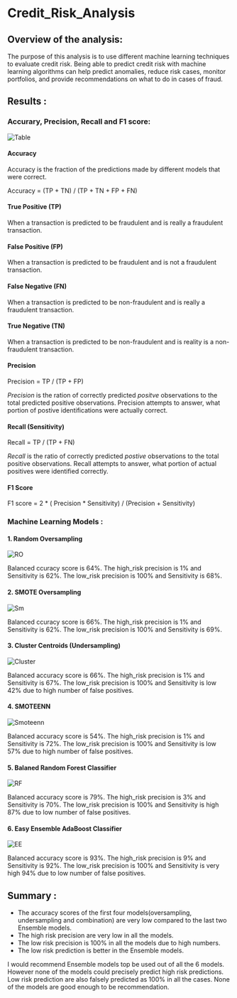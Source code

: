 # Credit_Risk_Analysis

## Overview of the analysis:

The purpose of this analysis is to use different machine learning techniques to evaluate credit risk.
Being able to predict credit risk with machine learning algorithms can help predict anomalies, reduce risk cases, monitor portfolios, and provide recommendations on what to do in cases of fraud.

## Results :

### Accurary, Precision, Recall and F1 score:

![Table](AddRes/0Table.png)

#### Accuracy

Accuracy is the fraction of the predictions made by different models that were correct.

Accuracy = (TP + TN) / (TP + TN + FP + FN)

#### True Positive (TP) 
When a transaction is predicted to be fraudulent and is really a fraudulent transaction.

#### False Positive (FP) 
When a transaction is predicted to be fraudulent and is not a fraudulent transaction.

#### False Negative (FN) 
When a transaction is predicted to be non-fraudulent and is really a fraudulent transaction.

#### True Negative (TN) 
When a transaction is predicted to be non-fraudulent and is reality is a non-fraudulent transaction.

#### Precision

Precision = TP / (TP + FP)

*Precision* is the ration of correctly predicted *positve* observations to the total predicted positive observations.
Precision attempts to answer, what portion of postive identifications were actually correct.

#### Recall (Sensitivity)

Recall = TP / (TP + FN)

*Recall* is the ratio of correctly predicted *postive* observations to the total positive observations.
Recall attempts to answer, what portion of actual positives were identified correctly.

#### F1 Score 

F1 score = 2 * ( Precision * Sensitivity) / (Precision + Sensitivity)

### Machine Learning Models :


#### 1. Random Oversampling 

![RO](AddRes/1RandomOS.png)

Balanced ccuracy score is 64%.
The high_risk precision is 1% and Sensitivity is 62%.
The low_risk precision is 100% and Sensitivity is 68%.


#### 2. SMOTE Oversampling

![Sm](AddRes/2SMOTE.png)


Balanced ccuracy score is 66%.
The high_risk precision is 1% and Sensitivity is 62%.
The low_risk precision is 100% and Sensitivity is 69%.



#### 3. Cluster Centroids (Undersampling)

![Cluster](AddRes/3Cluster.png)


Balanced accuracy score is 66%.
The high_risk precision is 1% and Sensitivity is 67%.
The low_risk precision is 100% and Sensitivity is low 42% due to high number of false positives.



#### 4. SMOTEENN

![Smoteenn](AddRes/4SMOTEENN.png)

Balanced accuracy score is 54%.
The high_risk precision is 1% and Sensitivity is 72%.
The low_risk precision is 100% and Sensitivity is low 57% due to high number of false positives.



#### 5. Balaned Random Forest Classifier

![RF](AddRes/5RandomForest.png)

Balanced accuracy score is 79%.
The high_risk precision is 3% and Sensitivity is 70%.
The low_risk precision is 100% and Sensitivity is high 87% due to low number of false positives.



#### 6. Easy Ensemble AdaBoost Classifier

![EE](AddRes/6EasyEnsemble.png)

Balanced accuracy score is 93%.
The high_risk precision is 9% and Sensitivity is 92%.
The low_risk precision is 100% and Sensitivity is very high 94% due to low number of false positives.



## Summary :

* The accuracy scores of the first four models(oversampling, undersampling and combination) are very low compared to the last two Ensemble models.
* The high risk precision are very low in all the models.
* The low risk precision is 100% in all the models due to high numbers.
* The low risk prediction is better in the Ensemble models.

I would recommend Ensemble models top be used out of all the 6 models.
However none of the models could precisely predict high risk predictions. Low risk prediction are also falsely predicted as 100% in all the cases. None of the models are good enough to be recommendation.


